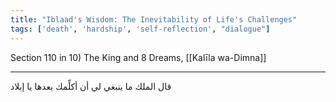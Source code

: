 ```yaml
---
title: "Iblaad's Wisdom: The Inevitability of Life's Challenges"
tags: ['death', 'hardship', 'self-reflection', "dialogue"]
---
```


 Section 110 in 10) The King and 8 Dreams, [[Kalīla wa-Dimna]]

---
قال الملك ما ينبغي لي أن أكلِّمك بعدها يا إبلاد
